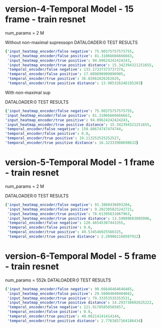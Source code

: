 # version-4-Temporal Model - 15 frame - train resnet


num_params = 2 M

Without non-maximal supressopn
DATALOADER:0 TEST RESULTS
```yaml
{'input_heatmap_encoder/false negative': 75.90375757575755,
 'input_heatmap_encoder/false positive': 81.31066666666663,
 'input_heatmap_encoder/true positive': 94.09624242424243,
 'input_heatmap_encoder/true positive distance': 15.342394321251655,
 'temporal_encoder/false negative': 133.17337373737374,
 'temporal_encoder/false positive': 17.809090909090905,
 'temporal_encoder/true positive': 36.82662626262629,
 'temporal_encoder/true positive distance': 13.985326246195203}
```
With non-maximal sup

 DATALOADER:0 TEST RESULTS
 ```yaml
{'input_heatmap_encoder/false negative': 75.90375757575755,
 'input_heatmap_encoder/false positive': 81.31066666666663,
 'input_heatmap_encoder/true positive': 94.09624242424243,
 'input_heatmap_encoder/true positive distance': 15.342394321251655,
 'temporal_encoder/false negative': 150.88674747474744,
 'temporal_encoder/false positive': 0.0,
 'temporal_encoder/true positive': 19.113252525252527,
 'temporal_encoder/true positive distance': 16.32333908698632}
```
# version-5-Temporal Model - 1 frame - train resnet

num_params = 2 M

DATALOADER:0 TEST RESULTS
```yaml
{'input_heatmap_encoder/false negative': 91.3860436893204,
 'input_heatmap_encoder/false positive': 9.202305825242721,
 'input_heatmap_encoder/true positive': 78.61395631067963,
 'input_heatmap_encoder/true positive distance': 13.59089603805996,
 'temporal_encoder/false negative': 120.46545307443355,
 'temporal_encoder/false positive': 0.0,
 'temporal_encoder/true positive': 49.534546925566325,
 'temporal_encoder/true positive distance': 2.209062168507912}
```

# version-6-Temporal Model - 5 frame - train resnet
num_params = 552k
DATALOADER:0 TEST RESULTS
```yaml
{'input_heatmap_encoder/false negative': 90.66646464646465,
 'input_heatmap_encoder/false positive': 29.56004040404042,
 'input_heatmap_encoder/true positive': 79.33353535353531,
 'input_heatmap_encoder/true positive distance': 14.293738602625222,
 'temporal_encoder/false negative': 121.91785858585857,
 'temporal_encoder/false positive': 0.0,
 'temporal_encoder/true positive': 48.08214141414144,
 'temporal_encoder/true positive distance': 2.7763857164186434}
```
